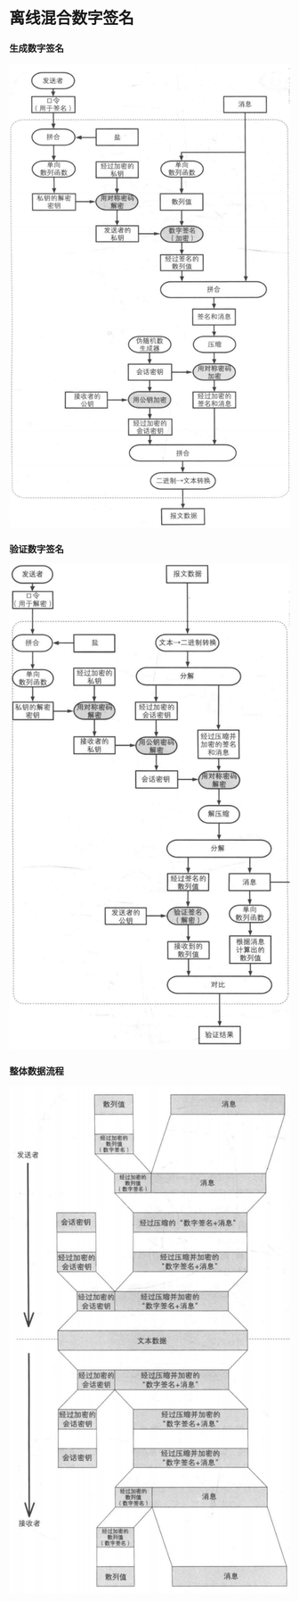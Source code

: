 # 离线混合数字签名

### 生成数字签名

![](image/验证数字签名.png)

### 验证数字签名

![](image/解密数字签名.png)

### 整体数据流程

![](image/离线混合数字签名流程.png)